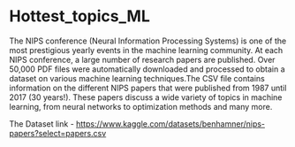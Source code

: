 # Hottest_topics_ML

The NIPS conference (Neural Information Processing Systems) is one of the most prestigious yearly events in the machine learning community. 
At each NIPS conference, a large number of research papers are published. Over 50,000 PDF files were automatically downloaded and processed 
to obtain a dataset on various machine learning techniques.The CSV file contains information on the different NIPS papers that were published 
from 1987 until 2017 (30 years!). These papers discuss a wide variety of topics in machine learning, from neural networks to optimization methods 
and many more.

The Dataset link - https://www.kaggle.com/datasets/benhamner/nips-papers?select=papers.csv
